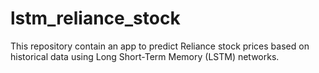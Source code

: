 # lstm_reliance_stock
This repository contain an app to predict Reliance stock prices based on historical data using Long Short-Term Memory (LSTM) networks.
